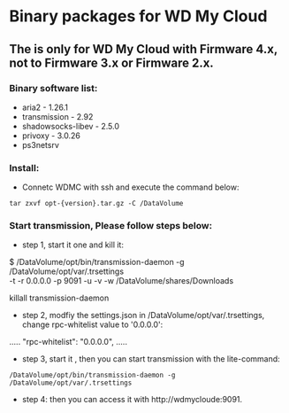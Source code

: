 # Binary packages for WD My Cloud
## The is only for WD My Cloud with Firmware 4.x, not to Firmware 3.x or Firmware 2.x.

### Binary software list:
- aria2 - 1.26.1
- transmission - 2.92
- shadowsocks-libev - 2.5.0
- privoxy - 3.0.26
- ps3netsrv

### Install:
- Connetc WDMC with ssh and execute the command below:

`tar zxvf opt-{version}.tar.gz -C /DataVolume`

### Start transmission, Please follow steps below: 
- step 1, start it one and kill it:

$ /DataVolume/opt/bin/transmission-daemon -g /DataVolume/opt/var/.trsettings \
    -t -r 0.0.0.0 -p 9091 -u <username> -v <password> -w /DataVolume/shares/Downloads

killall transmission-daemon
  
- step 2, modfiy the settings.json in /DataVolume/opt/var/.trsettings, change rpc-whitelist value to '0.0.0.0':

.....
"rpc-whitelist": "0.0.0.0",
.....
  
- step 3, start it , then you can start transmission with the lite-command:

`/DataVolume/opt/bin/transmission-daemon -g /DataVolume/opt/var/.trsettings`
  
- step 4: 
then you can access it with http://wdmycloude:9091.
